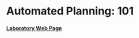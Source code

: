 # Automated Planning: 101
#### [Laboratory Web Page](https://ai.ia.agh.edu.pl/wiki/en:dydaktyka:planning:intro)
